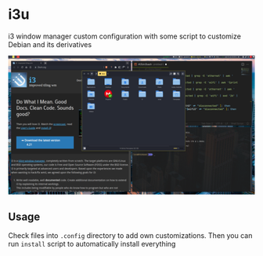 # i3u

i3 window manager custom configuration with some script to customize Debian and its derivatives

![demo pic](extras/demo.png)

## Usage

Check files into `.config` directory to add own customizations. Then you can run `install` script to automatically install everything
